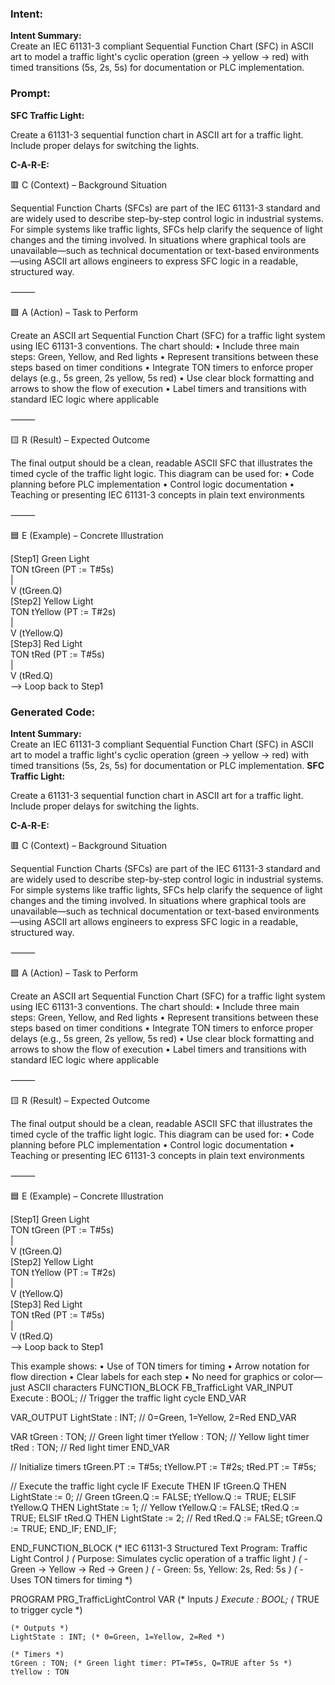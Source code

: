 ### Intent:
**Intent Summary:**  
Create an IEC 61131-3 compliant Sequential Function Chart (SFC) in ASCII art to model a traffic light's cyclic operation (green → yellow → red) with timed transitions (5s, 2s, 5s) for documentation or PLC implementation.

### Prompt:
**SFC Traffic Light:**

Create a 61131-3 sequential function chart in ASCII art for a traffic light. Include proper delays for switching the lights.

**C-A-R-E:**

🟥 C (Context) – Background Situation

Sequential Function Charts (SFCs) are part of the IEC 61131-3 standard and are widely used to describe step-by-step control logic in industrial systems. For simple systems like traffic lights, SFCs help clarify the sequence of light changes and the timing involved. In situations where graphical tools are unavailable—such as technical documentation or text-based environments—using ASCII art allows engineers to express SFC logic in a readable, structured way.

⸻

🟩 A (Action) – Task to Perform

Create an ASCII art Sequential Function Chart (SFC) for a traffic light system using IEC 61131-3 conventions. The chart should:
	•	Include three main steps: Green, Yellow, and Red lights
	•	Represent transitions between these steps based on timer conditions
	•	Integrate TON timers to enforce proper delays (e.g., 5s green, 2s yellow, 5s red)
	•	Use clear block formatting and arrows to show the flow of execution
	•	Label timers and transitions with standard IEC logic where applicable

⸻

🟨 R (Result) – Expected Outcome

The final output should be a clean, readable ASCII SFC that illustrates the timed cycle of the traffic light logic. This diagram can be used for:
	•	Code planning before PLC implementation
	•	Control logic documentation
	•	Teaching or presenting IEC 61131-3 concepts in plain text environments

⸻

🟦 E (Example) – Concrete Illustration

[Step1] Green Light  
   TON tGreen (PT := T#5s)  
     |  
     V (tGreen.Q)  
[Step2] Yellow Light  
   TON tYellow (PT := T#2s)  
     |  
     V (tYellow.Q)  
[Step3] Red Light  
   TON tRed (PT := T#5s)  
     |  
     V (tRed.Q)  
 --> Loop back to Step1

### Generated Code:
**Intent Summary:**  
Create an IEC 61131-3 compliant Sequential Function Chart (SFC) in ASCII art to model a traffic light's cyclic operation (green → yellow → red) with timed transitions (5s, 2s, 5s) for documentation or PLC implementation.
**SFC Traffic Light:**

Create a 61131-3 sequential function chart in ASCII art for a traffic light. Include proper delays for switching the lights.

**C-A-R-E:**

🟥 C (Context) – Background Situation

Sequential Function Charts (SFCs) are part of the IEC 61131-3 standard and are widely used to describe step-by-step control logic in industrial systems. For simple systems like traffic lights, SFCs help clarify the sequence of light changes and the timing involved. In situations where graphical tools are unavailable—such as technical documentation or text-based environments—using ASCII art allows engineers to express SFC logic in a readable, structured way.

⸻

🟩 A (Action) – Task to Perform

Create an ASCII art Sequential Function Chart (SFC) for a traffic light system using IEC 61131-3 conventions. The chart should:
	•	Include three main steps: Green, Yellow, and Red lights
	•	Represent transitions between these steps based on timer conditions
	•	Integrate TON timers to enforce proper delays (e.g., 5s green, 2s yellow, 5s red)
	•	Use clear block formatting and arrows to show the flow of execution
	•	Label timers and transitions with standard IEC logic where applicable

⸻

🟨 R (Result) – Expected Outcome

The final output should be a clean, readable ASCII SFC that illustrates the timed cycle of the traffic light logic. This diagram can be used for:
	•	Code planning before PLC implementation
	•	Control logic documentation
	•	Teaching or presenting IEC 61131-3 concepts in plain text environments

⸻

🟦 E (Example) – Concrete Illustration

[Step1] Green Light  
   TON tGreen (PT := T#5s)  
     |  
     V (tGreen.Q)  
[Step2] Yellow Light  
   TON tYellow (PT := T#2s)  
     |  
     V (tYellow.Q)  
[Step3] Red Light  
   TON tRed (PT := T#5s)  
     |  
     V (tRed.Q)  
 --> Loop back to Step1

This example shows:
	•	Use of TON timers for timing
	•	Arrow notation for flow direction
	•	Clear labels for each step
	•	No need for graphics or color—just ASCII characters
FUNCTION_BLOCK FB_TrafficLight
VAR_INPUT
    Execute : BOOL; // Trigger the traffic light cycle
END_VAR

VAR_OUTPUT
    LightState : INT; // 0=Green, 1=Yellow, 2=Red
END_VAR

VAR
    tGreen : TON; // Green light timer
    tYellow : TON; // Yellow light timer
    tRed : TON; // Red light timer
END_VAR

// Initialize timers
tGreen.PT := T#5s;
tYellow.PT := T#2s;
tRed.PT := T#5s;

// Execute the traffic light cycle
IF Execute THEN
    IF tGreen.Q THEN
        LightState := 0; // Green
        tGreen.Q := FALSE;
        tYellow.Q := TRUE;
    ELSIF tYellow.Q THEN
        LightState := 1; // Yellow
        tYellow.Q := FALSE;
        tRed.Q := TRUE;
    ELSIF tRed.Q THEN
        LightState := 2; // Red
        tRed.Q := FALSE;
        tGreen.Q := TRUE;
    END_IF;
END_IF;

END_FUNCTION_BLOCK
(* IEC 61131-3 Structured Text Program: Traffic Light Control *)
(* Purpose: Simulates cyclic operation of a traffic light *)
(*   - Green -> Yellow -> Red -> Green *)
(*   - Green: 5s, Yellow: 2s, Red: 5s *)
(*   - Uses TON timers for timing *)

PROGRAM PRG_TrafficLightControl
VAR
    (* Inputs *)
    Execute : BOOL; (* TRUE to trigger cycle *)
    
    (* Outputs *)
    LightState : INT; (* 0=Green, 1=Yellow, 2=Red *)
    
    (* Timers *)
    tGreen : TON; (* Green light timer: PT=T#5s, Q=TRUE after 5s *)
    tYellow : TON
